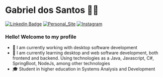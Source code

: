 
# Gabriel dos Santos :man_technologist:

[![Linkedin Badge](https://img.shields.io/badge/-LinkedIn-blue?style=flat-square&logo=Linkedin&logoColor=white&link=https://www.linkedin.com/in/gabriel-almeida-dos-santos/)](https://www.linkedin.com/in/gabriel-almeida-dos-santos/)
[![Personal_Site](https://img.shields.io/badge/-WebSite-blue?style=flat-square&logo=WebSite&logoColor=white&link=https://gabrieldossantos.con.br/)](https://gabrieldossantos.com.br/)
[![Instagram](https://img.shields.io/badge/-Instagram-blue?style=flat-square&logo=Instagram&logoColor=white&link=https://www.instagram.com/gabrieldsoficial/)](https://www.instagram.com/gabrieldsoficial/)

### Hello! Welcome to my profile

- 🔭 I am currently working with desktop software development
- 🌱 I am currently learning desktop and web software development, both frontend and backend. Using technologies as a Java, Javascript, C#, SpringBoot, NodeJs, among other technologies
- 🎓 Student in higher education in Systems Analysis and Development

<!--https://github.com/anuraghazra/github-readme-stats-->
<!--[![Languages](https://github-readme-stats.vercel.app/api/top-langs/?username=santos-gabriel)](https://github.com/santos-gabriel)-->
<!--![Statistics](https://github-readme-stats.vercel.app/api?username=santos-gabriel&show_icons=true&theme=dracula)-->



<!--
<a href="https://github.com/anuraghazra/github-readme-stats">
  <img align="left" src="https://github-readme-stats.vercel.app/api/pin/?username=anuraghazra&repo=github-readme-stats" />
</a>
<a href="https://github.com/anuraghazra/convoychat">
  <img align="left" src="https://github-readme-stats.vercel.app/api/pin/?username=anuraghazra&repo=convoychat" />
</a>-->
